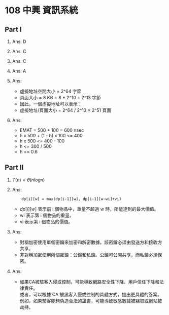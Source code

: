 # 108 中興 資訊系統

## Part I

1. Ans: D

2. Ans: C

3. Ans: C

4. Ans: A

5. Ans:
    - 虛擬地址空間大小 = 2^64 字節
    - 頁面大小 = 8 KB = 8 * 2^10 = 2^13 字節
    - 因此，一個虛擬地址可以表示：
    - 虛擬地址/頁面大小 = 2^64 / 2^13 = 2^51 頁面
    <!-- - 頁表大小 = 8 MB -->

6. Ans:
    - EMAT = 500 + 100 = 600 nsec
    - h x 500 + (1 - h) x 100 <= 400
    - h x 500 <= 400 - 100
    - h <= 300 / 500
    - h <= 0.6

## Part II

1. $T(n) = \theta(n log n)$

2. Ans:

    ``` answer
        dp[i][w] = max(dp[i-1][w], dp[i-1][w-wi]+vi)
    ```

    - $dp[i][w]$ 表示前 i 個物品中，重量不超過 w 時，所能達到的最大價值。
    - wi 表示第 i 個物品的重量。
    - vi 表示第 i 個物品的價值。
3. Ans:
    - 對稱加密使用單個密鑰來加密和解密數據。該密鑰必須由發送方和接收方共享。
    - 非對稱加密使用兩個密鑰：公鑰和私鑰。公鑰可公開共享，而私鑰必須保密。
4. Ans:
    - 如果CA被駭客入侵或控制，可能導致網路安全性下降、用戶信任下降和法律責任。  
    或者，可以根據 CA 被黑客入侵或控制的具體方式，提出更具體的答案。  
    例如，如果駭客能夠偽造合法的證書，可能導致敏感數據被竊取或網站被劫持。
